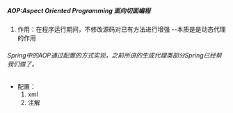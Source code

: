
##### AOP:Aspect Oriented Programming 面向切面编程
1. 作用：在程序运行期间，不修改源码对已有方法进行增强 --本质是是动态代理的作用

###### Spring中的AOP通过配置的方式实现，之前所讲的生成代理类部分Spring已经帮我们做了。
* 配置：
  1. xml
  2. 注解
